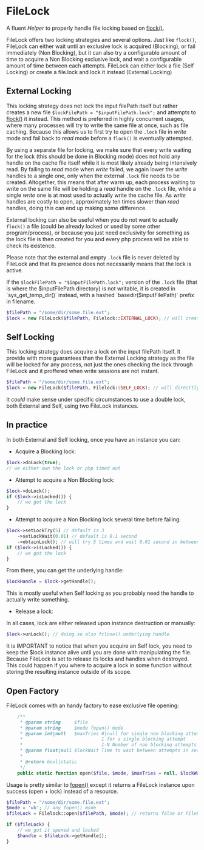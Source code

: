 # FileLock

A fluent _Helper_ to properly handle file locking based on [flock()](https://php.net/flock).

FileLock offers two locking strategies and several options.
Just like `flock()`, FileLock can either wait until an exclusive lock is acquired (Blocking), or fail immediately (Non Blocking), but it can also try a configurable amount of time to acquire a Non Blocking exclusive lock, and wait a configurable amount of time between each attempts. FileLock can either lock a file (Self Locking) or create a file.lock and lock it instead (External Locking)

## External Locking

This locking strategy does not lock the input filePath itself but rather creates a new file `$lockFilePath = "$inputFilePath.lock";` and attempts to [flock()](https://php.net/flock) it instead.
This method is preferred in highly concurrent usages, where many processes will try to write the same file at once, such as file caching. Because this allows us to first try to open the `.lock` file in _write_ mode and fail back to _read_ mode before a `flock()` is eventually attempted. 

By using a separate file for locking, we make sure that every write waiting for the lock (this should be done in Blocking mode) does not hold any handle on the cache file itself while it is most likely already being intensively read. By failing to _read_ mode when _write_ failed, we again lower the _write_ handles to a single one, only when the external `.lock` file needs to be created. Altogether, this means that after warm up, each process waiting to write on the same file will be holding a _read_ handle on the `.lock` file, while a single _write_ one is at most used to actually write the cache file. As _write_ handles are costly to open, approximately ten times slower than _read_ handles, doing this can end up making some difference.

External locking can also be useful when you do not want to actually `flock()` a file (could be already locked or used by some other program/process), or because you just need exclusivity for something as the lock file is then created for you and every php process will be able to check its existence.

Please note that the external and empty `.lock` file is never deleted by FileLock and that its presence does not necessarily means that the lock is active.

If the `$lockFilePath = "$inputFilePath.lock";`  version of the `.lock` file (that is where the $inputFilePath directory) is not writable, it is created in `sys_get_temp_dir()` instead, with a hashed `basedir($inputFilePath)` prefix in filename.

```php
$filePath = "/some/dir/some.file.ext";
$lock = new FileLock($filePath, Filelock::EXTERNAL_LOCK); // will create /some/dir/some/file.ext.lock or /tmp/sha1(/some/dir/some)_file.ext.lock
```

## Self Locking

This locking strategy does acquire a lock on the input filePath itself. It provide with more guarantees than the External Locking strategy as the file will be locked for any process, not just the ones checking the lock through FileLock and it proffered when write sessions are not instant.

```php
$filePath = "/some/dir/some.file.ext";
$lock = new FileLock($filePath, Filelock::SELF_LOCK); // will directtly flock() /some/dir/some/file.ext
```

It _could_ make sense under specific circumstances to use a double lock, both External and Self, using two FileLock instances.

## In practice

In both External and Self locking, once you have an instance you can:

- Acquire a Blocking lock:

```php
$lock->doLock(true);
// we either own the lock or php timed out
```

- Attempt to acquire a Non Blocking lock:

```php
$lock->doLock();
if ($lock->isLocked()) {
    // we got the lock
}
```

- Attempt to acquire a Non Blocking lock several time before failing:

```php
$lock->setLockTry(5) // default is 3
    ->setLockWait(0.01) // default is 0.1 second
    ->obtainLock(); // will try 5 times and wait 0.01 second in between
if ($lock->isLocked()) {
    // we got the lock
}
```

From there, you can get the underlying handle:

```php
$lockHandle = $lock->getHandle();
```

This is mostly useful when Self locking as you probably need the handle to actually write something.

- Release a lock:

In all cases, lock are either released upon instance destruction or manually:

```php
$lock->unLock(); // doing so also fclose() underlying handle
```

It is IMPORTANT to notice that when you acquire an Self lock, you need to keep the $lock instance alive until you are done with manipulating the file. Because FileLock is set to release its locks and handles when destroyed. This could happen if you where to acquire a lock in some function without storing the resulting instance outside of its scope.

## Open Factory

FileLock comes with an handy factory to ease exclusive file opening:

```php
    /**
     * @param string     $file
     * @param string     $mode fopen() mode
     * @param int|null   $maxTries 0|null for single non blocking attempt
     *                             1 for a single blocking attempt
     *                             1-N Number of non blocking attempts
     * @param float|null $lockWait Time to wait between attempts in second
     *
     * @return bool|static
     */
    public static function open($file, $mode, $maxTries = null, $lockWait = null)
```

Usage is pretty similar to [fopen()](https://php.net/fopen) except it returns a FileLock instance upon success (open + lock) instead of a resource.

```php
$filePath = "/some/dir/some.file.ext";
$mode = 'wb'; // any fopen() mode
$fileLock = Filelock::open($filePath, $mode); // returns false or FileLock instance

if ($fileLock) {
	// we got it opened and locked
	$handle = $fileLock->getHandle();
}
```

